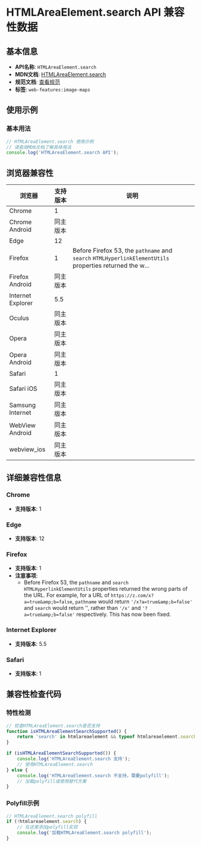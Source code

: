 # HTMLAreaElement.search API 兼容性数据

## 基本信息

- **API名称**: `HTMLAreaElement.search`
- **MDN文档**: [HTMLAreaElement.search](https://developer.mozilla.org/docs/Web/API/HTMLAreaElement/search)
- **规范文档**: [查看规范](https://html.spec.whatwg.org/multipage/links.html#dom-hyperlink-search-dev)
- **标签**: `web-features:image-maps`

## 使用示例

### 基本用法

```javascript
// HTMLAreaElement.search 使用示例
// 请查阅MDN文档了解具体用法
console.log('HTMLAreaElement.search API');
```

## 浏览器兼容性

| 浏览器 | 支持版本 | 说明 |
|--------|----------|------|
| Chrome | 1 |  |
| Chrome Android | 同主版本 |  |
| Edge | 12 |  |
| Firefox | 1 | Before Firefox 53, the `pathname` and `search` `HTMLHyperlinkElementUtils` properties returned the w... |
| Firefox Android | 同主版本 |  |
| Internet Explorer | 5.5 |  |
| Oculus | 同主版本 |  |
| Opera | 同主版本 |  |
| Opera Android | 同主版本 |  |
| Safari | 1 |  |
| Safari iOS | 同主版本 |  |
| Samsung Internet | 同主版本 |  |
| WebView Android | 同主版本 |  |
| webview_ios | 同主版本 |  |

## 详细兼容性信息

### Chrome

- **支持版本**: 1

### Edge

- **支持版本**: 12

### Firefox

- **支持版本**: 1
- **注意事项**:
  - Before Firefox 53, the `pathname` and `search` `HTMLHyperlinkElementUtils` properties returned the wrong parts of the URL. For example, for a URL of `https://z.com/x?a=true&amp;b=false`, `pathname` would return `'/x?a=true&amp;b=false'` and `search` would return '', rather than `'/x'` and `'?a=true&amp;b=false'` respectively. This has now been fixed.

### Internet Explorer

- **支持版本**: 5.5

### Safari

- **支持版本**: 1

## 兼容性检查代码

### 特性检测

```javascript
// 检查HTMLAreaElement.search是否支持
function isHTMLAreaElementSearchSupported() {
    return 'search' in htmlareaelement && typeof htmlareaelement.search === 'function';
}

if (isHTMLAreaElementSearchSupported()) {
    console.log('HTMLAreaElement.search 支持');
    // 使用HTMLAreaElement.search
} else {
    console.log('HTMLAreaElement.search 不支持，需要polyfill');
    // 加载polyfill或使用替代方案
}
```

### Polyfill示例

```javascript
// HTMLAreaElement.search polyfill
if (!htmlareaelement.search) {
    // 在这里添加polyfill实现
    console.log('加载HTMLAreaElement.search polyfill');
}
```

